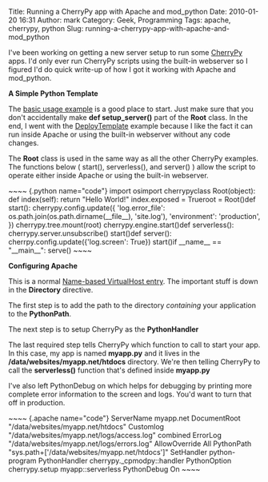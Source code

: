 Title: Running a CherryPy app with Apache and mod_python
Date: 2010-01-20 16:31
Author: mark
Category: Geek, Programming
Tags: apache, cherrypy, python
Slug: running-a-cherrypy-app-with-apache-and-mod_python

I've been working on getting a new server setup to run some [CherryPy][]
apps. I'd only ever run CherryPy scripts using the built-in webserver so
I figured I'd do quick write-up of how I got it working with Apache and
mod\_python.

**A Simple Python Template**

The [basic usage example][] is a good place to start. Just make sure
that you don't accidentally make **def setup\_server()** part of the
**Root** class. In the end, I went with the [DeployTemplate][] example
because I like the fact it can run inside Apache or using the built-in
webserver without any code changes.

The **Root** class is used in the same way as all the other CherryPy
examples. The functions below ( start(), serverless(), and server() )
allow the script to operate either inside Apache or using the built-in
webserver.

<p>
~~~~ {.python name="code"}
import osimport cherrypyclass Root(object):    def index(self):        return "Hello World!"    index.exposed = Trueroot = Root()def start():    cherrypy.config.update({        'log.error_file': os.path.join(os.path.dirname(__file__), 'site.log'),        'environment': 'production',        })    cherrypy.tree.mount(root)    cherrypy.engine.start()def serverless():    cherrypy.server.unsubscribe()    start()def server():    cherrpy.config.update({'log.screen': True})    start()if __name__ == "__main__":    serve()
~~~~

</p>

**Configuring Apache**

This is a normal [Name-based VirtualHost entry][]. The important stuff
is down in the **Directory** directive.

The first step is to add the path to the directory *containing* your
application to the **PythonPath**.

The next step is to setup CherryPy as the **PythonHandler**

The last required step tells CherryPy which function to call to start
your app. In this case, my app is named **myapp.py** and it lives in the
**/data/websites/myapp.net/htdocs** directory. We're then telling
CherryPy to call the **serverless()** function that's defined inside
**myapp.py**

I've also left PythonDebug on which helps for debugging by printing more
complete error information to the screen and logs. You'd want to turn
that off in production.

<p>
~~~~ {.apache name="code"}
<VirtualHost *:80>        ServerName myapp.net        DocumentRoot "/data/websites/myapp.net/htdocs"        Customlog "/data/websites/myapp.net/logs/access.log" combined        ErrorLog "/data/websites/myapp.net/logs/errors.log"        <Directory /data/websites/myapp.net/htdocs>                AllowOverride All                PythonPath "sys.path+['/data/websites/myapp.net/htdocs']"                SetHandler python-program                PythonHandler cherrypy._cpmodpy::handler                PythonOption cherrypy.setup myapp::serverless                PythonDebug On        </Directory></VirtualHost>
~~~~

</p>

  [CherryPy]: http://www.cherrypy.org/
  [basic usage example]: http://cherrypy.org/wiki/ModPython
  [DeployTemplate]: http://cherrypy.org/wiki/DeployTemplate
  [Name-based VirtualHost entry]: http://httpd.apache.org/docs/2.0/vhosts/name-based.html
